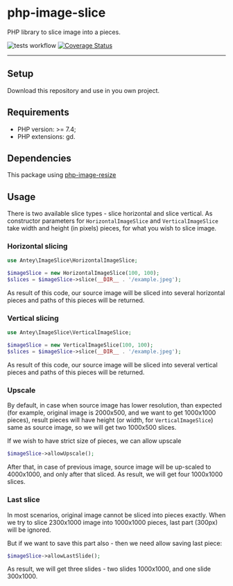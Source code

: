 # php-image-slice

PHP library to slice image into a pieces.

![tests workflow](https://github.com/a-kryvenko/php-image-slice/actions/workflows/tests.yml/badge.svg)
[![Coverage Status](https://coveralls.io/repos/github/a-kryvenko/php-image-slice/badge.svg?branch=master)](https://coveralls.io/github/a-kryvenko/php-image-slice?branch=master)

------

## Setup

Download this repository and use in you own project.

## Requirements

- PHP version: >= 7.4;
- PHP extensions: gd.

## Dependencies

This package using [php-image-resize](https://github.com/gumlet/php-image-resize)

## Usage

There is two available slice types - slice horizontal and slice vertical.
As constructor parameters for `HorizontalImageSlice` and `VerticalImageSlice`
take width and height (in pixels) pieces, for what you
wish to slice image.

### Horizontal slicing

```php
use Antey\ImageSlice\HorizontalImageSlice;

$imageSlice = new HorizontalImageSlice(100, 100);
$slices = $imageSlice->slice(__DIR__ . '/example.jpeg');
```

As result of this code, our source image
will be sliced into several horizontal pieces
and paths of this pieces will be returned.

### Vertical slicing

```php
use Antey\ImageSlice\VerticalImageSlice;

$imageSlice = new VerticalImageSlice(100, 100);
$slices = $imageSlice->slice(__DIR__ . '/example.jpeg');
```
As result of this code, our source image
will be sliced into several vertical pieces
and paths of this pieces will be returned.

### Upscale

By default, in case when source image has lower resolution,
than expected (for example, original image is 2000x500, and
we want to get 1000x1000 pieces), result pieces will have
height (or width, for `VerticalImageSlice`) same as source image,
so we will get two 1000x500 slices.

If we wish to have strict size of pieces, we can allow upscale

```php
$imageSlice->allowUpscale();
```

After that, in case of previous image, source image will be
up-scaled to 4000x1000, and only after that sliced. As result,
we will get four 1000x1000 slices.

### Last slice

In most scenarios, original image cannot be sliced
into pieces exactly. When we try to slice 2300x1000 image
into 1000x1000 pieces, last part (300px) will be ignored.

But if we want to save this part also - then we need allow
saving last piece:

```php
$imageSlice->allowLastSlide();
```

As result, we will get three slides - two slides 1000x1000,
and one slide 300x1000.
